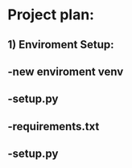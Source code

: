 # Project plan:

## 1) Enviroment Setup:

## -new enviroment venv

## -setup.py

## -requirements.txt

## -setup.py
